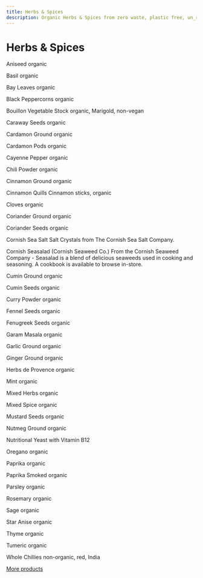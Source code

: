 ```yaml
---
title: Herbs & Spices
description: Organic Herbs & Spices from zero waste, plastic free, un_rap in Falmouth
---
```

# Herbs & Spices

Aniseed
organic

Basil
organic

Bay Leaves
organic

Black Peppercorns
organic

Bouillon Vegetable Stock
organic, Marigold, non-vegan

Caraway Seeds
organic

Cardamon Ground
organic

Cardamon Pods
organic

Cayenne Pepper
organic

Chili Powder
organic

Cinnamon Ground
organic

Cinnamon Quills
Cinnamon sticks, organic

Cloves
organic

Coriander Ground
organic

Coriander Seeds
organic

Cornish Sea Salt
Salt Crystals from The Cornish Sea Salt Company.

Cornish Seasalad (Cornish Seaweed Co.)
From the Cornish Seaweed Company - Seasalad is a blend of delicious seaweeds used in cooking and seasoning. A cookbook is available to browse in-store.

Cumin Ground
organic

Cumin Seeds
organic

Curry Powder
organic

Fennel Seeds
organic

Fenugreek Seeds
organic

Garam Masala
organic

Garlic Ground
organic

Ginger Ground
organic

Herbs de Provence
organic

Mint
organic

Mixed Herbs
organic

Mixed Spice
organic

Mustard Seeds
organic

Nutmeg Ground
organic

Nutritional Yeast
with Vitamin B12

Oregano
organic

Paprika
organic

Paprika Smoked
organic

Parsley
organic

Rosemary
organic

Sage
organic

Star Anise
organic

Thyme
organic

Tumeric
organic

Whole Chillies
non-organic, red, India

[More products](/howto/fill-containers.html)
